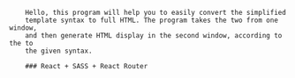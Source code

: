         Hello, this program will help you to easily convert the simplified
        template syntax to full HTML. The program takes the two from one window,
        and then generate HTML display in the second window, according to the to
        the given syntax.

        ### React + SASS + React Router

  
